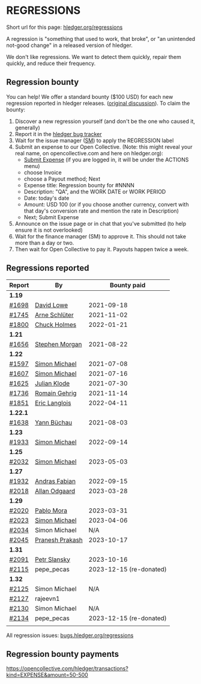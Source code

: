 # REGRESSIONS

<div class=pagetoc>

<!-- toc -->
</div>

Short url for this page: [hledger.org/regressions](https://hledger.org/regressions)

A regression is "something that used to work, that broke", or "an unintended not-good change"
in a released version of hledger.

We don't like regressions. We want to detect them quickly, repair them quickly, and reduce their frequency.

## Regression bounty

You can help!
We offer a standard bounty ($100 USD) for each new regression reported in hledger releases.
([original discussion](https://github.com/simonmichael/hledger/issues/1570)).
To claim the bounty:

1. Discover a new regression yourself (and don't be the one who caused it, generally)
2. Report it in the [hledger bug tracker](http://bugs.hledger.org)
3. Wait for the issue manager ([SM](https://joyful.com)) to apply the REGRESSION label
4. Submit an expense to our Open Collective. (Note: this might reveal your real name, on opencollective.com and here on hledger.org):
   - [Submit Expense](https://opencollective.com/hledger/expenses/new)
     (if you are logged in, it will be under the ACTIONS menu) 
   - choose Invoice
   - choose a Payout method; Next
   - Expense title: Regression bounty for #NNNN
   - Description: "QA", and the WORK DATE or WORK PERIOD
   - Date: today's date
   - Amount: USD 100
     (or if you choose another currency, convert with that day's conversion rate
      and mention the rate in Description)
   - Next; Submit Expense
5. Announce on the issue page or in chat that you've submitted (to help ensure it is not overlooked)
6. Wait for the finance manager (SM) to approve it. This should not take more than a day or two.
7. Then wait for Open Collective to pay it. Payouts happen twice a week.

## Regressions reported

| Report                                                       | By                                                                    | Bounty paid             |
|--------------------------------------------------------------|-----------------------------------------------------------------------|-------------------------|
| **1.19**                                                     |                                                                       |                         |
| [#1698](https://github.com/simonmichael/hledger/issues/1698) | [David Lowe](https://opencollective.com/hledger/expenses/50380)       | 2021-09-18              |
| [#1745](https://github.com/simonmichael/hledger/issues/1745) | [Arne Schlüter](https://opencollective.com/hledger/expenses/54446)    | 2021-11-02              |
| [#1800](https://github.com/simonmichael/hledger/issues/1800) | [Chuck Holmes](https://opencollective.com/hledger/expenses/61802)     | 2022-01-21              |
| **1.21**                                                     |                                                                       |                         |
| [#1656](https://github.com/simonmichael/hledger/issues/1656) | [Stephen Morgan](https://opencollective.com/hledger/expenses/48246)   | 2021-08-22              |
| **1.22**                                                     |                                                                       |                         |
| [#1597](https://github.com/simonmichael/hledger/issues/1597) | [Simon Michael](https://opencollective.com/hledger/expenses/44939)    | 2021-07-08              |
| [#1607](https://github.com/simonmichael/hledger/issues/1607) | [Simon Michael](https://opencollective.com/hledger/expenses/45547)    | 2021-07-16              |
| [#1625](https://github.com/simonmichael/hledger/issues/1625) | [Julian Klode](https://opencollective.com/hledger/expenses/46431)     | 2021-07-30              |
| [#1736](https://github.com/simonmichael/hledger/issues/1736) | [Romain Gehrig](https://opencollective.com/hledger/expenses/55510)    | 2021-11-14              |
| [#1851](https://github.com/simonmichael/hledger/issues/1851) | [Eric Langlois](https://opencollective.com/hledger/expenses/72187)    | 2022-04-11              |
| **1.22.1**                                                   |                                                                       |                         |
| [#1638](https://github.com/simonmichael/hledger/issues/1638) | [Yann Büchau](https://opencollective.com/hledger/expenses/46918)      | 2021-08-03              |
| **1.23**                                                     |                                                                       |                         |
| [#1933](https://github.com/simonmichael/hledger/issues/1933) | [Simon Michael](https://opencollective.com/hledger/expenses/95068)    | 2022-09-14              |
| **1.25**                                                     |                                                                       |                         |
| [#2032](https://github.com/simonmichael/hledger/issues/2032) | [Simon Michael](https://opencollective.com/hledger/expenses/137410)   | 2023-05-03              |
| **1.27**                                                     |                                                                       |                         |
| [#1932](https://github.com/simonmichael/hledger/issues/1932) | [Andras Fabian](https://opencollective.com/hledger/expenses/95112)    | 2022-09-15              |
| [#2018](https://github.com/simonmichael/hledger/issues/2018) | [Allan Odgaard](https://opencollective.com/hledger/expenses/130591)   | 2023-03-28              |
| **1.29**                                                     |                                                                       |                         |
| [#2020](https://github.com/simonmichael/hledger/issues/2020) | [Pablo Mora](https://opencollective.com/hledger/expenses/131350)      | 2023-03-31              |
| [#2023](https://github.com/simonmichael/hledger/issues/2023) | [Simon Michael](https://opencollective.com/hledger/expenses/132635)   | 2023-04-06              |
| [#2034](https://github.com/simonmichael/hledger/issues/2034) | Simon Michael                                                         | N/A                     |
| [#2045](https://github.com/simonmichael/hledger/issues/2045) | [Pranesh Prakash](https://opencollective.com/hledger/expenses/150171) | 2023-10-17              |
| **1.31**                                                     |                                                                       |                         |
| [#2091](https://github.com/simonmichael/hledger/issues/2091) | [Petr Slansky](https://opencollective.com/hledger/expenses/166632)    | 2023-10-16              |
| [#2115](https://github.com/simonmichael/hledger/issues/2115) | pepe_pecas                                                            | 2023-12-15 (re-donated) |
| **1.32**                                                     |                                                                       |                         |
| [#2125](https://github.com/simonmichael/hledger/issues/2125) | Simon Michael                                                         | N/A                     |
| [#2127](https://github.com/simonmichael/hledger/issues/2127) | rajeevn1                                                              |                         |
| [#2130](https://github.com/simonmichael/hledger/issues/2130) | Simon Michael                                                         | N/A                     |
| [#2134](https://github.com/simonmichael/hledger/issues/2134) | pepe_pecas                                                            | 2023-12-15 (re-donated) |
|                                                              |                                                                       |                         |


All regression issues: [bugs.hledger.org/regressions](https://bugs.hledger.org/regressions)


## Regression bounty payments

<https://opencollective.com/hledger/transactions?kind=EXPENSE&amount=50-500>

